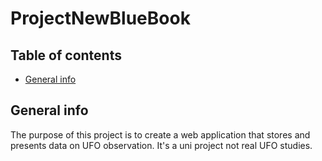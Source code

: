 # ProjectNewBlueBook

## Table of contents
* [General info](#general-info)

## General info
The purpose of this project is to create a web application that stores and presents data on UFO observation. It's a uni project not real UFO studies.

